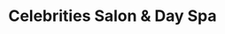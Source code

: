 ---
title: "Celebrities Salon & Day Spa"
url: /pensacola/celebrities-salon-and-day-spa/
shop: hairdresser
---